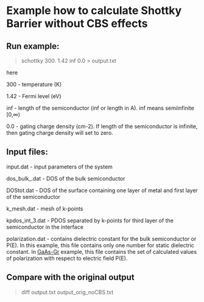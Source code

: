 # Example how to calculate Shottky Barrier without CBS effects


## Run example:
> schottky 300. 1.42 inf 0.0 > output.txt

here

300 - temperature (K)

1.42 - Fermi level (eV)

inf - length of the semiconductor (inf or length in A). inf means semiinfinite [0,∞)

0.0 - gating charge density (cm-2). If length of the semiconductor is infinite, then gating charge density will set to zero.

## Input files:

input.dat - input parameters of the system

dos_bulk_.dat - DOS of the bulk semiconductor

DOStot.dat - DOS of the surface containing one layer of metal and first layer of the semiconductor

k_mesh.dat - mesh of k-points

kpdos_int_3.dat - PDOS separated by k-points for third layer of the semiconductor in the interface

polarization.dat - contains dielectric constant for the bulk semiconductor or P(E). In this example, this file contains only one number for static dielectric constant. In [GaAs-Gr](https://github.com/Dmitry-Skachkov/SB/tree/main/Examples/GaAs-Gr) example, this file contains the set of calculated values of polarization with respect to electric field P(E).   

## Compare with the original output
> diff output.txt output_orig_noCBS.txt





